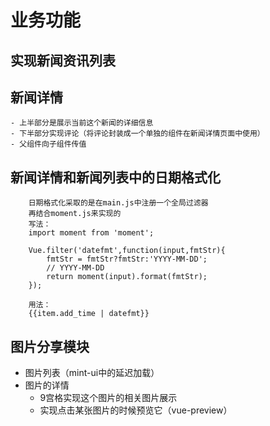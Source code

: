 # 业务功能
## 实现新闻资讯列表

## 新闻详情
    - 上半部分是展示当前这个新闻的详细信息
    - 下半部分实现评论（将评论封装成一个单独的组件在新闻详情页面中使用）
    - 父组件向子组件传值


## 新闻详情和新闻列表中的日期格式化 
```
    日期格式化采取的是在main.js中注册一个全局过滤器
    再结合moment.js来实现的
    写法：
    import moment from 'moment';

    Vue.filter('datefmt',function(input,fmtStr){
        fmtStr = fmtStr?fmtStr:'YYYY-MM-DD';
        // YYYY-MM-DD 
        return moment(input).format(fmtStr);
    });

    用法：
    {{item.add_time | datefmt}}

```

## 图片分享模块
- 图片列表（mint-ui中的延迟加载）
- 图片的详情
    + 9宫格实现这个图片的相关图片展示
    + 实现点击某张图片的时候预览它（vue-preview）
